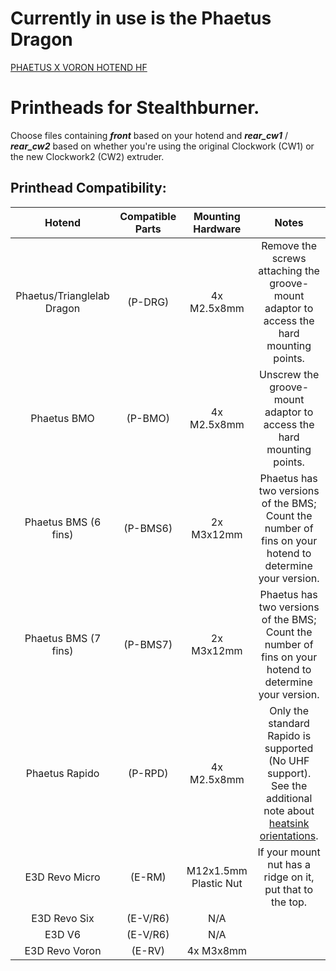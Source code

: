 # Currently in use is the Phaetus Dragon

[PHAETUS X VORON HOTEND HF](https://www.phaetus.com/products/phaetus-x-voron-hotend-hf)

# Printheads for Stealthburner.

Choose files containing ***front*** based on your hotend and ***rear_cw1*** / ***rear_cw2*** based on whether you're using the original Clockwork (CW1) or the new Clockwork2 (CW2) extruder.

## Printhead Compatibility:

| Hotend | Compatible Parts | Mounting Hardware | Notes |
| :--------: | :--------: | :--------: | :--------: 
| Phaetus/Trianglelab Dragon | (P-DRG) | 4x M2.5x8mm | Remove the screws attaching the groove-mount adaptor to access the hard mounting points. |
| Phaetus BMO | (P-BMO) | 4x M2.5x8mm | Unscrew the groove-mount adaptor to access the hard mounting points. |
| Phaetus BMS (6 fins) | (P-BMS6) | 2x M3x12mm | Phaetus has two versions of the BMS; Count the number of fins on your hotend to determine your version. |
| Phaetus BMS (7 fins) | (P-BMS7) | 2x M3x12mm | Phaetus has two versions of the BMS; Count the number of fins on your hotend to determine your version. |
| Phaetus Rapido | (P-RPD) | 4x M2.5x8mm | Only the standard Rapido is supported (No UHF support). See the additional note about [heatsink orientations](phaetus_rapido/README.md). |
| E3D Revo Micro | (E-RM) | M12x1.5mm Plastic Nut | If your mount nut has a ridge on it, put that to the top. |
| E3D Revo Six | (E-V/R6) | N/A |  |
| E3D V6 | (E-V/R6) | N/A |  |
| E3D Revo Voron | (E-RV) | 4x M3x8mm |  |

